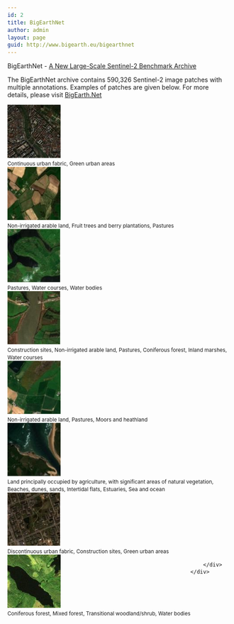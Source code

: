 ```yaml
---
id: 2
title: BigEarthNet
author: admin
layout: page
guid: http://www.bigearth.eu/bigearthnet
---
```


<style type="text/css">
.row.card-deck-row {
   display: flex;
   flex-wrap: wrap;
}

.row.card-deck-row > div[class*='col-'] {
  display: flex;
}		
</style>

<div class="bg-faded p-4 my-4">
	<div class="bg-faded p-4 my-4">
		<p><span class="text-color-be">BigEarthNet</span> - <a href="http://bigearth.net" target="_blank">A New Large-Scale Sentinel-2 Benchmark Archive</a></p>
		<p>The BigEarthNet archive contains 590,326 Sentinel-2 image patches with multiple annotations. Examples of patches are given below. For more details, please visit <a href="http://bigearth.net" target="_blank">BigEarth.Net</a></p>
		<div class="row card-deck-row mb-4">
			<div class="col-md-3 col-sm-3 col-xs-12 text-center">
				<div class="card" >
					<img class="card-img-top" src="./assets/images/bigearthnet/Image_1.jpg" alt="Continuous urban fabric, Green urban areas">
  					<div class="card-body"><small>Continuous urban fabric, Green urban areas</small></div>
				</div>
			</div>
			<div class="col-md-3 col-sm-3 col-xs-12 text-center">
				<div class="card" >
					<img class="card-img-top" src="./assets/images/bigearthnet/Image_2.jpg" alt="Non-irrigated arable land, Fruit trees and berry plantations, Pastures">
  					<div class="card-body"><small>Non-irrigated arable land, Fruit trees and berry plantations, Pastures</small></div>
				</div>
			</div>
			<div class="col-md-3 col-sm-3 col-xs-12 text-center">
				<div class="card" >
					<img class="card-img-top" src="./assets/images/bigearthnet/Image_3.jpg" alt="Pastures, Water courses, Water bodies">
  					<div class="card-body"><small>Pastures, Water courses, Water bodies</small></div>
				</div>
			</div>
			<div class="col-md-3 col-sm-3 col-xs-12 text-center">
				<div class="card" >
					<img class="card-img-top" src="./assets/images/bigearthnet/Image_4.jpg" alt="Construction sites, Non-irrigated arable land, Pastures, Coniferous forest, Inland marshes, Water courses">
  					<div class="card-body"><small>Construction sites, Non-irrigated arable land, Pastures, Coniferous forest, Inland marshes, Water courses</small></div>
				</div>
			</div>
		</div>
		<div class="row card-deck-row mb-4">
			<div class="col-md-3 col-sm-3 col-xs-12 text-center">
				<div class="card" >
					<img class="card-img-top" src="./assets/images/bigearthnet/Image_5.jpg" alt="Non-irrigated arable land, Pastures, Moors and heathland">
  					<div class="card-body"><small>Non-irrigated arable land, Pastures, Moors and heathland</small></div>
				</div>
			</div>
			<div class="col-md-3 col-sm-3 col-xs-12 text-center">
				<div class="card" >
					<img class="card-img-top" src="./assets/images/bigearthnet/Image_6.jpg" alt="Land principally occupied by agriculture, with significant areas of natural vegetation, Beaches, dunes, sands, Intertidal flats, Estuaries, Sea and ocean">
  					<div class="card-body"><small>Land principally occupied by agriculture, with significant areas of natural vegetation, Beaches, dunes, sands, Intertidal flats, Estuaries, Sea and ocean</small></div>
				</div>
			</div>
			<div class="col-md-3 col-sm-3 col-xs-12 text-center">
				<div class="card" >
					<img class="card-img-top" src="./assets/images/bigearthnet/Image_7.jpg" alt="Discontinuous urban fabric, Construction sites, Green urban areas">
  					<div class="card-body"><small>Discontinuous urban fabric, Construction sites, Green urban areas</small></div>
				</div>
			</div>
			<div class="col-md-3 col-sm-3 col-xs-12 text-center">
				<div class="card" >
					<img class="card-img-top" src="./assets/images/bigearthnet/Image_8.jpg" alt="Coniferous forest, Mixed forest, Transitional woodland/shrub, Water bodies">
  					<div class="card-body"><small>Coniferous forest, Mixed forest, Transitional woodland/shrub, Water bodies</small></div>
				</div>
			</div>



		</div>
    </div>
</div>